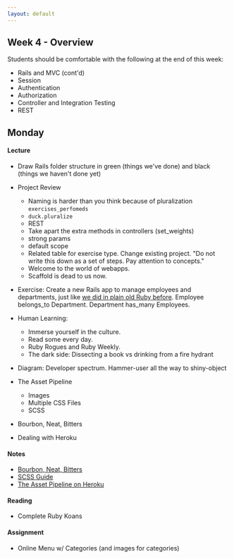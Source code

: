 ```yaml
---
layout: default
---
```


## Week 4 - Overview

Students should be comfortable with the following at the end of this week:

* Rails and MVC (cont'd)
* Session
* Authentication
* Authorization
* Controller and Integration Testing
* REST

## Monday

#### Lecture

* Draw Rails folder structure in green (things we've done) and black (things we haven't done yet)

* Project Review
  * Naming is harder than you think because of pluralization `exercises_perfomeds`
  * `duck.pluralize`
  * REST
  * Take apart the extra methods in controllers (set_weights)
  * strong params
  * default scope
  * Related table for exercise type.  Change existing project.  "Do not write this down as a set of steps.  Pay attention to concepts."
  * Welcome to the world of webapps.
  * Scaffold is dead to us now.

* Exercise: Create a new Rails app to manage employees and departments, just like [we did in plain old Ruby before](https://github.com/tiyd-rails-2015-01/employee_reviews).  Employee belongs_to Department.  Department has_many Employees.  

* Human Learning:
  * Immerse yourself in the culture.
  * Read some every day.
  * Ruby Rogues and Ruby Weekly.
  * The dark side: Dissecting a book vs drinking from a fire hydrant
* Diagram: Developer spectrum.  Hammer-user all the way to shiny-object

* The Asset Pipeline
  * Images
  * Multiple CSS Files
  * SCSS
* Bourbon, Neat, Bitters
* Dealing with Heroku

#### Notes

* [Bourbon, Neat, Bitters](http://bourbon.io/)
* [SCSS Guide](http://sass-lang.com/)
* [The Asset Pipeline on Heroku](https://devcenter.heroku.com/articles/rails-4-asset-pipeline)

#### Reading

* Complete Ruby Koans

#### Assignment

* Online Menu w/ Categories (and images for categories)

<!--

## Tuesday

#### Lecture

* Assignment Review
  * Helpers and Partials

* Human Learning:
  * Scarring with age
  * Good scarring example: Saving hardest things for last sucks
  * Bad scarring example: Millenials are lazy.  Taking risks on products costs too much money.
* Diagram: Topological map of scarring

* Integration Testing
* Coverage

#### Reading

* Continue [Git Immersion](http://gitimmersion.com/).  Get through Lab 40.

#### Assignment

* [Integration Testing and Coverage](https://github.com/masonfmatthews/rails_assignments/tree/master/assignments/integration_testing_and_coverage)

## Wednesday

#### Lecture

* Assignment Review
* Sessions ; Authentication

#### Reading

* Complete [Git Immersion](http://gitimmersion.com/)!

#### Assignment

* [Simple Authentication](https://github.com/masonfmatthews/rails_assignments/tree/master/assignments/simple_authentication)

## Thursday

#### Lecture

* Assignment Review
* Authorization ; More Int Testing

## Weekend Assignment - As Pairs

[Concept Gradebook](https://github.com/masonfmatthews/rails_assignments/tree/master/projects/concept_gradebook)

<!--
Still haven't done:

* [Student Awards](https://github.com/masonfmatthews/rails_assignments/tree/master/assignments/student_awards)

* Hashes within Params
* Class variables - DON'T
* Just saying: you can return objects when true/false is expected
* Trying to change an array in an outer scope inside a called function.

[Merging Apps and Heroku Deployments](https://github.com/masonfmatthews/rails_assignments/tree/master/assignments/heroku_deployments) - AS PAIRS

-->
